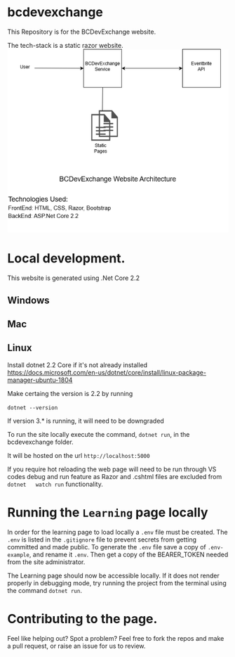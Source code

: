 # bcdevexchange
This Repository is for the BCDevExchange website.


The tech-stack is a static razor website.
!["Technical Architechture"](bcdevexchange/wwwroot/img/technical_architecture/architecture.png)

# Local development.
This website is generated using .Net Core 2.2


## Windows

## Mac

## Linux
Install dotnet 2.2 Core if it's not already installed
https://docs.microsoft.com/en-us/dotnet/core/install/linux-package-manager-ubuntu-1804

Make certaing the version is 2.2 by running

`dotnet --version`

If version 3.* is running, it will need to be downgraded

To run the site locally execute the command, `dotnet run`, in the bcdevexchange folder.

It will be hosted on the url `http://localhost:5000`

If you require hot reloading the web page will need to be run through VS codes debug and run feature as Razor and .cshtml files are excluded from `dotnet   watch run` functionality.

# Running the `Learning` page locally

In order for the learning page to load locally a `.env` file must be created.  The `.env` is listed in the `.gitignore` file to prevent secrets from getting committed and made public.  To generate the `.env` file save a copy of `.env-example`, and rename it `.env`.  Then get a copy of the BEARER_TOKEN needed from the site administrator.

The Learning page should now be accessible locally.  If it does not render properly in debugging mode, try running the project from the terminal using the command `dotnet run`.

# Contributing to the page.

Feel like helping out?  Spot a problem?  Feel free to fork the repos and make a pull request, or raise an issue for us to review.


